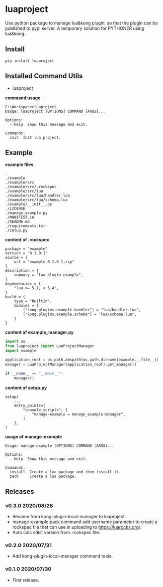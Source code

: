 # luaproject

Use python package to manage lua&kong plugin, so that the plugin can be published to pypi server. A temporary solution for PYTHONER using lua&kong.

## Install

```shell
pip install luaproject
```

## Installed Command Utils

- luaproject

**command usage**

```shell
C:\Workspace>luaproject
Usage: luaproject [OPTIONS] COMMAND [ARGS]...

Options:
  --help  Show this message and exit.

Commands:
  init  Init lua project.

```

## Example

**example files**

```
.
./example
./example/src
./example/src/.rockspec
./example/src/lua
./example/src/lua/handler.lua
./example/src/lua/schema.lua
./example/__init__.py
./LICENSE
./manage_example.py
./MANIFEST.in
./README.md
./requirements.txt
./setup.py
```

**content of .rockspec**

```
package = "example"
version = "0.1.0-1"
source = {
    url = "example-0.1.0-1.zip"
}
description = {
    summary = "lua plugin example",
}
dependencies = {
    "lua >= 5.1, < 5.4",
}
build = {
    type = "builtin",
    modules = {
        ["kong.plugins.example.handler"] = "lua/handler.lua",
        ["kong.plugins.example.schema"] = "lua/schema.lua",
    }
}
```

**content of example_manager.py**

```python
import os
from luaproject import LuaProjectManager
import example

application_root = os.path.abspath(os.path.dirname(example.__file__))
manager = LuaProjectManager(application_root).get_manager()

if __name__ == "__main__":
    manager()
```

**content of setup.py**

```
setup(
    ...
    entry_points={
        "console_scripts": [
            "manage-example = manage_example:manager",
        ]
    },
)
```

**usage of manage-example**

```shell
Usage: manage-example [OPTIONS] COMMAND [ARGS]...

Options:
  --help  Show this message and exit.

Commands:
  install  Create a lua package and then install it.
  pack     Create a lua package.
```

## Releases

### v0.3.0 2020/08/26

- Rename from kong-plugin-local-manager to luaproject.
- manage-example.pack command add username parameter to create a rockspec file that can use in uploading to https://luarocks.org/.
- Auto calc sdist version from .rockspec file.

### v0.2.0 2020/07/31

- Add kong-plugin-local-manager command tools.

### v0.1.0 2020/07/30

- First release.